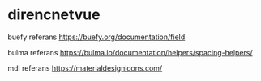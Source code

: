# direncnetvue

buefy referans
https://buefy.org/documentation/field


bulma referans
https://bulma.io/documentation/helpers/spacing-helpers/

mdi referans
https://materialdesignicons.com/